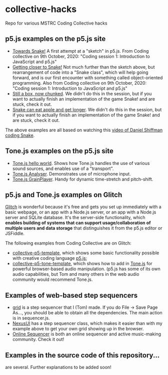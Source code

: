 # collective-hacks
Repo for various MSTRC Coding Collective hacks

## p5.js examples on the p5.js site

* [Towards Snake!](https://editor.p5js.org/tomthecollins/sketches/DOBzEdnCr) A first attempt at a "sketch" in p5.js. From Coding collective on 9th October, 2020: "Coding session 1: Introduction to JavaScript and p5.js"
* [Getting closer to Snake!](https://editor.p5js.org/tomthecollins/sketches/M5fM2NGci) Not much further than the sketch above, but rearrangement of code into a "Snake class", which will help going forward, and is our first encounter with something called object-oriented programming. Also from Coding collective on 9th October, 2020: "Coding session 1: Introduction to JavaScript and p5.js"
* [Still a box, now chunked](https://editor.p5js.org/tomthecollins/sketches/9IXODrgER). We didn't do this in the session, but if you want to actually finish an implementation of the game Snake! and are stuck, check it out.
* [Snake can eat apple and get longer](https://editor.p5js.org/tomthecollins/sketches/RRCmVgPgl). We didn't do this in the session, but if you want to actually finish an implementation of the game Snake! and are stuck, check it out.

The above examples are all based on watching this [video of Daniel Shiffman coding Snake](https://www.youtube.com/watch?v=AaGK-fj-BAM).

## Tone.js examples on the p5.js site

* [Tone.js hello world](https://editor.p5js.org/tomthecollins/sketches/bjjA5a8Cn). Shows how Tone.js handles the use of various sound sources, and enables use of a "transport".
* [Tone.js Analyser](https://editor.p5js.org/tomthecollins/sketches/Gk7kFdV9o). Demonstrates use of microphone input.
* [Tone.js GrainPlayer](https://editor.p5js.org/tomthecollins/sketches/f7ChBUfFI). Handy for dynamic time-stretch and pitch-shift.

## p5.js and Tone.js examples on Glitch
[Glitch](https://glitch.com/) is wonderful because it's free and gets you set up immediately with a basic webpage, or an app with a Node.js server, or an app with a Node.js server and SQLite database. It's the server-side functionality, which **enables building of systems that can support usage/collaboration of multiple users and data storage** that distinguishes it from the p5.js editor or JSFiddle.

The following examples from Coding Collective are on Glitch:

* [collective-p5-template](https://glitch.com/~collective-p5-template), which shows some basic functionality possible with creative coding language [p5.js](https://p5js.org/reference/);
* [collective-p5-tone-template](https://glitch.com/~collective-p5-tone-template), which shows how to add in [Tone.js](https://tonejs.github.io/) for powerful browser-based audio manipulation. (p5.js has some of its own audio capabilities, but Tom and many others in the web audio community would recommend Tone.js.

## Examples of web-based step sequencers

* [grid](https://tomcollinsresearch.net/mc/ex/grid/) is a step sequencer that I (Tom) made. If you do File -> Save Page As..., you should be able to obtain all the dependencies. The main action is in sequencer.js.
* [NexusUI](https://nexus-js.github.io/ui/) has a step sequencer class, which makes it easier than with my example above to get your own grid showing up in the browser.
* [Online Sequencer](https://onlinesequencer.net/) is both an online sequencer and active music-making community. Check it out!

## Examples in the source code of this repository...
are several. Further explanations to be added soon!

